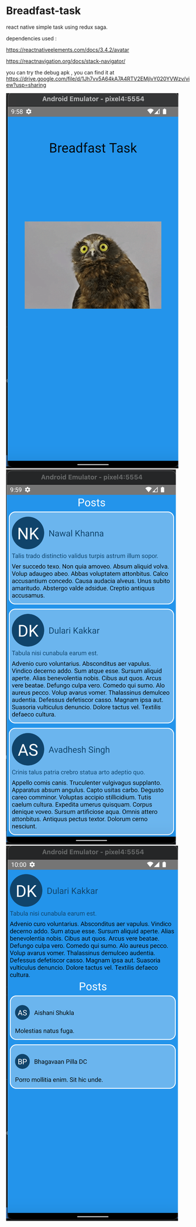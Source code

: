 # Breadfast-task
react native simple task using redux saga.

dependencies used :

  https://reactnativeelements.com/docs/3.4.2/avatar
  
  https://reactnavigation.org/docs/stack-navigator/
  
  
  you can try the debug apk , you can find it at https://drive.google.com/file/d/1Jh7vv5A64kA7A4RTV2EMjIvY020YVWzv/view?usp=sharing
  
  ![ScreenShot](/blog/screen1.png?raw=true)
  ![ScreenShot](/blog/screen2.png?raw=true)
  ![ScreenShot](/blog/screen3.png?raw=true)
  
  
